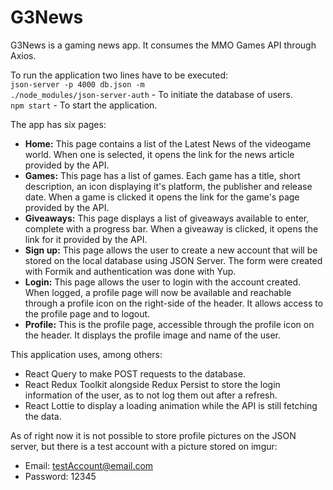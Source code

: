 # G3News

G3News is a gaming news app. It consumes the MMO Games API through Axios. 

To run the application two lines have to be executed: <br>
<code>json-server -p 4000 db.json -m ./node_modules/json-server-auth</code> - To initiate the database of users.<br>
<code>npm start</code> - To start the application.

The app has six pages:

- <strong>Home:</strong> This page contains a list of the Latest News of the videogame world. When one is selected, it opens the link for the news article provided by the API.
- <strong>Games:</strong> This page has a list of games. Each game has a title, short description, an icon displaying it's platform, the publisher and release date. When a game is clicked it opens the link for the game's page provided by the API.
- <strong>Giveaways:</strong> This page displays a list of giveaways available to enter, complete with a progress bar. When a giveaway is clicked, it opens the link for it provided by the API.
- <strong>Sign up:</strong> This page allows the user to create a new account that will be stored on the local database using JSON Server. The form were created with Formik and authentication was done with Yup. 
- <strong>Login:</strong> This page allows the user to login with the account created. When logged, a profile page will now be available and reachable through a profile icon on the right-side of the header. It allows access to the profile page and to logout.
- <strong>Profile:</strong> This is the profile page, accessible through the profile icon on the header. It displays the profile image and name of the user.

This application uses, among others: <br>
- React Query to make POST requests to the database. <br>
- React Redux Toolkit alongside Redux Persist to store the login information of the user, as to not log them out after a refresh. <br>
- React Lottie to display a loading animation while the API is still fetching the data. <br>

As of right now it is not possible to store profile pictures on the JSON server, but there is a test account with a picture stored on imgur: 
- Email: testAccount@email.com
- Password: 12345

